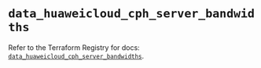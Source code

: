 # `data_huaweicloud_cph_server_bandwidths`

Refer to the Terraform Registry for docs: [`data_huaweicloud_cph_server_bandwidths`](https://registry.terraform.io/providers/huaweicloud/huaweicloud/1.71.1/docs/data-sources/cph_server_bandwidths).
